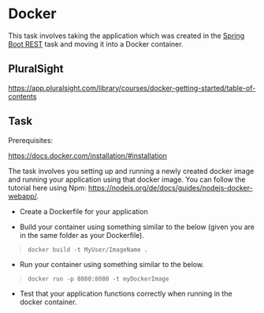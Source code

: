 # Docker

This task involves taking the application which was created in the [Spring Boot REST](Spring_Boot_REST) task and moving it into a Docker container.

## PluralSight

<https://app.pluralsight.com/library/courses/docker-getting-started/table-of-contents>

## Task

Prerequisites:

<https://docs.docker.com/installation/#installation>

The task involves you setting up and running a newly created docker image and running your application using that docker image. You can follow the tutorial here using Npm: <https://nodejs.org/de/docs/guides/nodejs-docker-webapp/>. 


-   Create a Dockerfile for your application

-   Build your container using something similar to the below (given you are in the same folder as your Dockerfile).

>     docker build -t MyUser/ImageName .

-   Run your container using something similar to the below.

>     docker run -p 8080:8080 -t myDockerImage


-   Test that your application functions correctly when running in the docker container.
